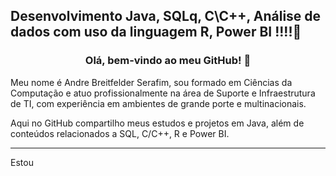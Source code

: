 ## Desenvolvimento Java, SQLq, C\C++, Análise de dados com uso da linguagem R, Power BI !!!!👋

### <p align="center"> Olá, bem-vindo ao meu GitHub! :vulcan_salute:</p>


<p>Meu nome é Andre Breitfelder Serafim, sou formado em Ciências da Computação e atuo profissionalmente na área de Suporte e Infraestrutura de TI, com experiência em ambientes de grande porte e multinacionais.

Aqui no GitHub compartilho meus estudos e projetos em Java, além de conteúdos relacionados a SQL, C/C++, R e Power BI.</p>

<hr>

Estou 
